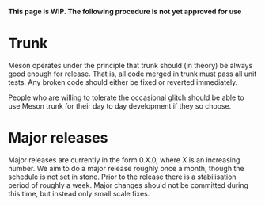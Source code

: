 **This page is WIP. The following procedure is not yet approved for use**

# Trunk

Meson operates under the principle that trunk should (in theory) be always good enough for release. That is, all code merged in trunk must pass all unit tests. Any broken code should either be fixed or reverted immediately.

People who are willing to tolerate the occasional glitch should be able to use Meson trunk for their day to day development if they so choose.

# Major releases

Major releases are currently in the form 0.X.0, where X is an increasing number. We aim to do a major release roughly once a month, though the schedule is not set in stone. Prior to the release there is a stabilisation period of roughly a week. Major changes should not be committed during this time, but instead only small scale fixes.